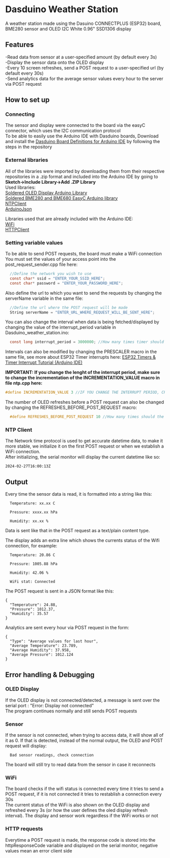 # Dasduino Weather Station
A weather station made using the Dasuino CONNECTPLUS (ESP32) board, BME280 sensor and OLED I2C White 0.96" SSD1306 display

## Features
-Read data from sensor at a user-specified amount (by default every 3s)  
-Display the sensor data onto the OLED display  
-Every 10 screen refreshes, send a POST request to a user-specified url (by default every 30s)  
-Send analytics data for the average sensor values every hour to the server via POST request

## How to set up

### Connecting
The sensor and display were connected to the board via the easyC connector, which uses the I2C communication protocol  
To be able to easily use the Arduino IDE with Dasduino boards, Download and install the [Dasduino Board Definitions for Arduino IDE](https://github.com/SolderedElectronics/Dasduino-Board-Definitions-for-Arduino-IDE) by following the steps in the repository  

### External libraries
All of the libraries were imported by downloading them from their respective repositories in a .zip format and included into the Arduino IDE by going to **Sketch->Include Library->Add .ZIP Library**  
Used libraries:  
[Soldered OLED Display Arduino Library](https://github.com/SolderedElectronics/Soldered-OLED-Display-Arduino-Library/tree/main)  
[Soldered BME280 and BME680 EasyC Arduino library](https://github.com/SolderedElectronics/Soldered-BME280-BME680-Gas-Sensor-Arduino-Library/tree/main)  
[NTPClient](https://github.com/taranais/NTPClient)  
[ArduinoJson](https://github.com/bblanchon/ArduinoJson)  

Libraries used that are already included with the Arduino IDE:  
[WiFi](https://github.com/arduino-libraries/WiFi)  
[HTTPClient](https://github.com/espressif/arduino-esp32/tree/master/libraries/HTTPClient)  

### Setting variable values
To be able to send POST requests, the board must make a WiFi connection  
You must set the values of your access point into the post_request_sender.cpp file here:
```c
  //Define the network you wish to use
  const char* ssid = "ENTER_YOUR_SSID_HERE";
  const char* password = "ENTER_YOUR_PASSWORD_HERE";
```

Also define the url to which you want to send the requests by changing the serverName variable in the same file:
```c
  //Define the url where the POST request will be made
  String serverName = "ENTER_URL_WHERE_REQUEST_WILL_BE_SENT_HERE";
```

You can also change the interval when data is being fetched/displayed by changing the value of the interrupt_period variable in Dasduino_weather_station.ino:
```c
  const long interrupt_period = 3000000; //How many times timer should increment before triggering interrupt, currently 3 seconds
```
Intervals can also be modified by changing the PRESCALER macro in the same file, see more about ESP32 Timer interrupts here: [ESP32 Timers & Timer Interrupt Tutorial (Arduino IDE)](https://deepbluembedded.com/esp32-timers-timer-interrupt-tutorial-arduino-ide/)

**IMPORTANT: If you change the lenght of the interrupt period, make sure to change the incrementation of the INCREMENTATION_VALUE macro in file ntp.cpp here:**
```c
#define INCREMENTATION_VALUE 3 //IF YOU CHANGE THE INTERRUPT PERIOD, CHANGE THIS TO HOW MUCH SECONDS IT IS
```


The number of OLED refreshes before a POST request can also be changed by changing the REFRESHES_BEFORE_POST_REQUEST macro:  

```c
  #define REFRESHES_BEFORE_POST_REQUEST 10 //How many times should the screen refresh before sending a POST request
```


### NTP Client
The Network time protocol is used to get accurate datetime data, to make it more stable, we initialize it on the first POST request or when we establish a WiFi connection.  
After initializing, the serial monitor will display the current datetime like so:
```
2024-02-27T16:00:13Z
```  

## Output
Every time the sensor data is read, it is formatted into a string like this:
```
  Temperature: xx.xx C

  Pressure: xxxx.xx hPa

  Humidity: xx.xx %
```
Data is sent like that in the POST request as a text/plain content type.

The display adds an extra line which shows the currents status of the Wifi connection, for example:
```
  Temperature: 20.86 C

  Pressure: 1005.88 hPa

  Humidity: 42.06 %

  WiFi stat: Connected
```
The POST request is sent in a JSON format like this:
```
{
  "Temperature": 24.88,
  "Pressure": 1012.37,
  "Humidity": 35.57
}
```

Analytics are sent every hour via POST request in the form:
```
{
  "Type": "Average values for last hour",
  "Average Temperature": 23.789,
  "Average Humidity": 37.958,
  "Average Pressure": 1012.124
}
```



## Error handling & Debugging
### OLED Display
If the OLED display is not connected/detected, a message is sent over the serial port : "Error: Display not connected"  
The program continues normally and still sends POST requests

### Sensor
If the sensor is not connected, when trying to access data, it will show all of it as 0. If that is detected, instead of the normal output, the OLED and POST request will display:
```
  Bad sensor readings, check connection
```
The board will still try to read data from the sensor in case it reconnects

### WiFi
The board checks if the wifi status is connected every time it tries to send a POST request, if it is not connected it tries to restablish a connection every 30s  
The current status of the WiFi is also shown on the OLED display and refreshed every 3s (or how the user defines the oled display refresh interval). The display and sensor work regardless if the WiFi works or not

### HTTP requests
Everytime a POST request is made, the response code is stored into the httpResponseCode variable and displayed on the serial monitor, negative values mean an error client side


